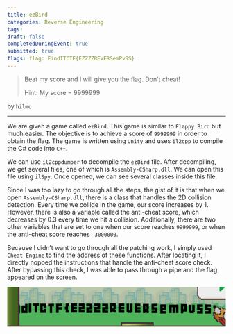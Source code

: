 ```yaml
---
title: ezBird
categories: Reverse Engineering
tags: 
draft: false
completedDuringEvent: true
submitted: true
flags: flag: FindITCTF{EZZZZREVERSemPvSS}
---
```

> Beat my score and I will give you the flag. Don't cheat!
>
> Hint: My score = 9999999

by `hilmo`

---

We are given a game called `ezBird`. This game is similar to `Flappy Bird` but much easier. The objective is to achieve a score of `9999999` in order to obtain the flag. The game is written using `Unity` and uses `il2cpp` to compile the C# code into `C++`.

We can use `il2cppdumper` to decompile the `ezBird` file. After decompiling, we get several files, one of which is `Assembly-CSharp.dll`. We can open this file using `ilSpy`. Once opened, we can see several classes inside this file.

Since I was too lazy to go through all the steps, the gist of it is that when we open `Assembly-CSharp.dll`, there is a class that handles the 2D collision detection. Every time we collide in the game, our score increases by 1. However, there is also a variable called the anti-cheat score, which decreases by 0.3 every time we hit a collision. Additionally, there are two other variables that are set to one when our score reaches `9999999`, or when the anti-cheat score reaches `-3000000`.

Because I didn’t want to go through all the patching work, I simply used `Cheat Engine` to find the address of these functions. After locating it, I directly nopped the instructions that handle the anti-cheat score check. After bypassing this check, I was able to pass through a pipe and the flag appeared on the screen.

![alt text](image.png)
